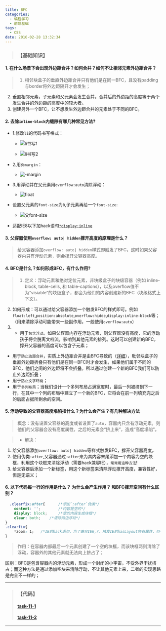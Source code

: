 ```yaml
---
title: BFC
categories:
  - 编程学习
  - 前端基础
tags:
  - CSS
date: 2016-02-28 13:32:34
---
```

>### 【基础知识】

#### **1. 在什么场景下会出现外边距合并？如何合并？如何不让相邻元素外边距合并？**
> 1. 相邻块盒子的垂直外边距合并只有他们是在同一BFC，且没有padding与border将外边距隔开才会发生；
2. 垂直相邻元素，子元素和父元素会发生合并，合并后的外边距的高度等于两个发生合并的外边距的高度中的较大者。
3. 创建另外一个BFC，让不想发生外边距合并的元素处于不同的BFC。

<!--more-->
#### **2. 去除`inline-block`内缝隙有哪几种常见方法?**
* 1.修改`li`的代码书写格式：
    * ![li书写1][1]

    * ![li书写2][2]


* 2.用`负margin`：
  * ![-margin][3]


* 3.用浮动并在父元素用`overflow:auto`清除浮动：
  * ![float][4]


* 设置父元素的`font-size`为`0`,子元素再给一个`font-size`:
  * ![父font-size][5]


* 适配IE8以下加hack语句[`*display:inline`][6]

#### **3. 父容器使用`overflow: auto| hidden`撑开高度的原理是什么？**
> 给父容器添加`overflow: auto| hidden`样式即触发了BFC，这时如果父容器内只有浮动元素，则会撑开父容器高度。


#### **4. BFC是什么？如何形成BFC，有什么作用?**
> 1. 定义：浮动元素和绝对定位元素，非块级盒子的块级容器（例如 inline-block, table-cells, 和 table-captions），以及overflow值不为“visiable”的块级盒子，都会为他们的内容创建新的BFC（块级格式上下文）。
2. 如何形成：可以通过给父容器添加一个触发BFC的样式即可。例如`float:left`,`position:absolute`,`overflow:hidde`,`display:inline-block`等；（用来清除浮动可能带来一些副作用，一般使用`overflow:auto`）
3. * 用于`包含浮动`。如果父容器内存在浮动元素，则父容器没有高度，它的浮动孩子将会脱离文档流，影响到其他元素的排列。这时可以创建新的BFC，撑开父容器的高度可以包含子元素；
* 用于`防止边距合并`，实质上外边距合并是由BFC导致的（[详细][7]），毗邻块盒子的垂直外边距折叠只有他们是在同一BFC时才会发生，如果他们属于不同的BFC，他们之间的外边距将不会折叠。所以通过创建一个新的BFC我们可以防止外边距折叠；
* 用于`防止文字环绕`；
* 用于`多列布局`；当我们设计一个多列布局占满宽度时，最后一列被挤到下一行，在其中一个列的布局中建立了一个新的BFC，它将会在前一列填充完之后的后面占据所剩余的空间。

#### **5. 浮动导致的父容器高度塌陷指什么？为什么会产生？有几种解决方法**
> 概念：没有设置父容器的高度或者设置了`auto`，容器内只含有浮动元素，则他们的父容器会没有高度属性，之后的元素会“挤上来”，造成“高度塌陷”。

> * 解决：
1. 给父容器添加`overflow: auto| hidden`等样式触发BFC，撑开父容器高度。
2. 使用伪类`:after`,父容器通过`:after`来为其内容末尾添加一个内容为空的块框，利用这个块框来清除浮动（需要hack兼容IE），`常常用这种方法`!
3. 给父容器后添加一个新标签，用这个新标签来清除浮动撑开高度，兼容性好，但是无语义；



#### **6. 以下代码每一行的作用是什么？ 为什么会产生作用？ 和BFC撑开空间有什么区别？**
```css
  .clearfix:after{      /*添加`:after`伪类*/
    content: '';        /*内容是空的*/
    display: block;     /*空的内容生成块框*/
    clear: both;    /*清除两边浮动*/
}
.clearfix{
    *zoom: 1;   /*IE的hack语句，为了兼容IE6,7，触发IE的hasLayout特有属性，但不会影响页面的显示效果*/
}
```
> 作用：在容器内部最后一个元素创建了一个空的块框，而该块框两则清除了浮动，容器外的其他元素就无法向上挤占了；

区别：BFC是包含容器内的浮动元素，形成一个封闭的小宇宙，不受外界干扰挤占；而这种方法是通过添加空块来清除浮动，不让其他元素上来，二者的实现思路是完全不一样的；


---
>### 【代码】
> #### [task-11-1](https://github.com/licao404/landemo/blob/master/task11/task-11-1.html)
> #### [task-11-2](https://github.com/licao404/landemo/blob/master/task11/task-11-2.html)






  [1]: http://7xr868.com1.z0.glb.clouddn.com/task11%E5%8E%BB%E7%BC%9D%E9%9A%99li.gif
  [2]: http://7xr868.com1.z0.glb.clouddn.com/task11%E5%8E%BB%E7%BC%9D%E9%9A%99li2.gif
  [3]: http://7xr868.com1.z0.glb.clouddn.com/task11%E5%8E%BB%E7%BC%9D%E9%9A%99%E8%B4%9Fmargin.gif
  [4]: http://7xr868.com1.z0.glb.clouddn.com/task11%E5%8E%BB%E7%BC%9D%E9%9A%99%E6%B8%85%E9%99%A4%E6%B5%AE%E5%8A%A8.gif
  [5]: http://7xr868.com1.z0.glb.clouddn.com/task11%E5%8E%BB%E7%BC%9D%E9%9A%99fontsize.gif
  [6]: http://js.jirengu.com/quvohojade/2/edit
  [7]: http://www.w3cplus.com/css/understanding-block-formatting-contexts-in-css.html

---
